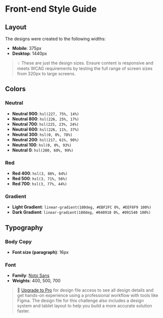 # Front-end Style Guide

## Layout

The designs were created to the following widths:

- **Mobile**: 375px
- **Desktop**: 1440px

> 💡 These are just the design sizes. Ensure content is responsive and meets WCAG requirements by testing the full range of screen sizes from 320px to large screens.

## Colors

### Neutral

- **Neutral 900**: `hsl(227, 75%, 14%)`
- **Neutral 800**: `hsl(226, 25%, 17%)`
- **Neutral 700**: `hsl(225, 23%, 24%)`
- **Neutral 600**: `hsl(226, 11%, 37%)`
- **Neutral 300**: `hsl(0, 0%, 78%)`
- **Neutral 200**: `hsl(217, 61%, 90%)`
- **Neutral 100**: `hsl(0, 0%, 93%)`
- **Neutral 0**: `hsl(200, 60%, 99%)`

### Red

- **Red 400**: `hsl(3, 86%, 64%)`
- **Red 500**: `hsl(3, 71%, 56%)`
- **Red 700**: `hsl(3, 77%, 44%)`

### Gradient

- **Light Gradient**: `linear-gradient(180deg, #EBF2FC 0%, #EEF8F9 100%)`
- **Dark Gradient**: `linear-gradient(180deg, #040918 0%, #091540 100%)`

## Typography

### Body Copy

- **Font size (paragraph)**: 16px

### Font

- **Family**: [Noto Sans](https://fonts.google.com/noto/specimen/Noto+Sans)
- **Weights**: 400, 500, 700

> 💎 [Upgrade to Pro](https://www.frontendmentor.io/pro?ref=style-guide) for design file access to see all design details and get hands-on experience using a professional workflow with tools like Figma. The design file for this challenge also includes a design system and tablet layout to help you build a more accurate solution faster. 
